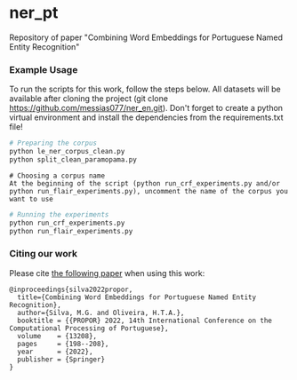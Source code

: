 # ner_pt
Repository of paper "Combining Word Embeddings for Portuguese Named Entity Recognition"

### Example Usage

To run the scripts for this work, follow the steps below. All datasets will be available after cloning the project (git clone https://github.com/messias077/ner_en.git). Don't forget to create a python virtual environment and install the dependencies from the requirements.txt file!

```python
# Preparing the corpus
python le_ner_corpus_clean.py
python split_clean_paramopama.py
```
```
# Choosing a corpus name
At the beginning of the script (python run_crf_experiments.py and/or python run_flair_experiments.py), uncomment the name of the corpus you want to use
```

```python
# Running the experiments
python run_crf_experiments.py
python run_flair_experiments.py

```

### Citing our work

Please cite [the following paper](https://link.springer.com/chapter/10.1007/978-3-030-98305-5_19) when using this work:

```
@inproceedings{silva2022propor,
  title={Combining Word Embeddings for Portuguese Named Entity Recognition},
  author={Silva, M.G. and Oliveira, H.T.A.},
  booktitle = {{PROPOR} 2022, 14th International Conference on the Computational Processing of Portuguese},
  volume    = {13208},
  pages     = {198--208},
  year      = {2022},
  publisher = {Springer}
}
```
